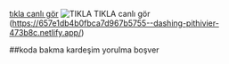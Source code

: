 [tıkla canlı gör](https://657e1db4b0fbca7d967b5755--dashing-pithivier-473b8c.netlify.app/)
![TIKLA TIKLA canlı gör](https://dev.w3.org/SVG/tools/svgweb/samples/svg-files/jsonatom.svg)(https://657e1db4b0fbca7d967b5755--dashing-pithivier-473b8c.netlify.app/)

##koda bakma kardeşim yorulma boşver
